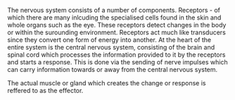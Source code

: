 The nervous system consists of a number of components. Receptors - of which there are many
inlcuding the specialised cells found in the skin and whole organs such as the eye. These receptors
detect changes in the body or within the surounding environment. Receptors act much like
transducers since they convert one form of energy into another. At the heart of the entire system
is the central nervous system, consisting of the brain and spinal cord which processes the
information provided to it by the receptors and starts a response. This is done via the sending of
nerve impulses which can carry information towards or away from the central nervous system.

The actual muscle or gland which creates the change or response is reffered to as the effector.